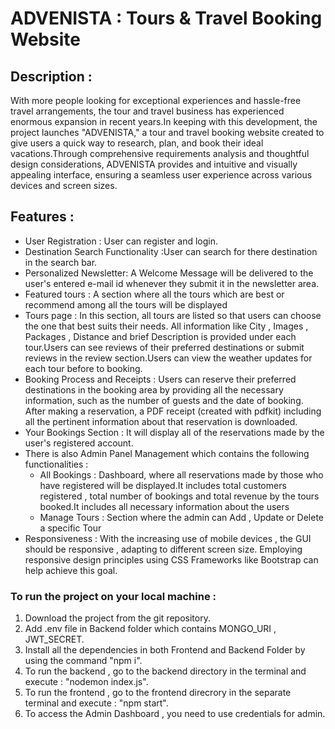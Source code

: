   # ADVENISTA : Tours & Travel Booking Website #

## Description : ##
With more people looking for exceptional experiences and hassle-free travel arrangements, the tour and travel business has experienced enormous expansion in recent years.In keeping with this development, the project launches "ADVENISTA," a tour and travel booking website created to give users a quick way to research, plan, and book their ideal vacations.Through comprehensive requirements analysis and thoughtful design considerations, ADVENISTA provides and intuitive and visually appealing interface, ensuring a seamless user experience across various devices and screen sizes.

## Features :

* User Registration : User can register and login.
* Destination Search Functionality :User can search for there destination in the search bar.
* Personalized Newsletter:  A Welcome Message will be delivered to the user's entered e-mail id whenever they submit it in the newsletter area.
* Featured tours : A section where all the tours which are best or recommend among all the tours will be displayed
* Tours page : In this section, all tours are listed so that users can choose the one that best suits their needs. All information like City , Images , Packages ,   Distance and brief Description is provided under each tour.Users can see reviews of their preferred destinations or submit reviews in the review section.Users     can view the weather updates for each tour before to booking.
* Booking Process and Receipts : Users can reserve their preferred destinations in the booking area by providing all the necessary information, such as the number   of guests and the date of booking. After making a reservation, a PDF receipt (created with pdfkit) including all the pertinent information about that             reservation is downloaded.
* Your Bookings Section : It will display all of the reservations made by the user's registered account.
* There is also Admin Panel Management which contains the following functionalities :
    * All Bookings : Dashboard, where all reservations made by those who have registered will be displayed.It includes total customers registered , total number         of bookings and total revenue by the tours booked.It includes all necessary information about the users
    * Manage Tours : Section where the admin can Add , Update or Delete a specific Tour
 * Responsiveness : With the increasing use of mobile devices , the GUI should be responsive , adapting to different screen size. Employing responsive design        principles using CSS Frameworks like Bootstrap can help achieve this goal.

### To run the project on your local machine :

1. Download the project from the git repository.
2. Add .env file in Backend folder which contains MONGO_URI , JWT_SECRET.
3. Install all the dependencies in both Frontend and Backend Folder by using the command "npm i".
4. To run the backend , go to the backend directory in the terminal and execute : "nodemon index.js".
5. To run the frontend , go to the frontend direcrory in the separate terminal and execute : "npm start".
6. To access the Admin Dashboard , you need to use credentials for admin.

